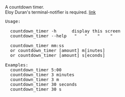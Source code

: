 A countdown timer.  
Eloy Duran's terminal-notifier is required. [link](https://github.com/alloy/terminal-notifier)

<pre>
Usage:

  countdown_timer -h      display this screen
  countdown_timer --help   "   "    "    "

  countdown_timer mm:ss
  or countdown_timer [amount] m[inutes]
  or countdown_timer [amount] s[econds]

Examples:
  countdown_timer 5:00
  countdown_timer 3 minutes
  countdown_timer 3 m
  countdown_timer 30 seconds
  countdown_timer 30 s

</pre>

